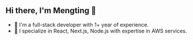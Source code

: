 ## Hi there, I'm Mengting 👋

- 🔭 I'm a full-stack developer with 1+ year of experience.
- 🌱 I specialize in React, Next.js, Node.js with expertise in AWS services.

